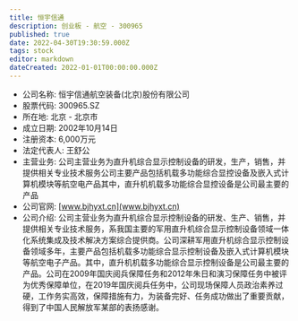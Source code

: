 ```yaml
---
title: 恒宇信通
description: 创业板 - 航空 - 300965
published: true
date: 2022-04-30T19:30:59.000Z
tags: stock
editor: markdown
dateCreated: 2022-01-01T00:00:00.000Z
---
```


- 公司名称: 恒宇信通航空装备(北京)股份有限公司
- 股票代码: 300965.SZ
- 所在地: 北京 - 北京市
- 成立日期: 2002年10月14日
- 注册资本: 6,000万元
- 法定代表人: 王舒公
- 主营业务: 公司主营业务为直升机综合显示控制设备的研发，生产，销售，并提供相关专业技术服务公司主要产品包括机载多功能综合显控设备及嵌入式计算机模块等航空电产品其中，直升机机载多功能综合显控设备是公司最主要的产品
- 公司官网: [www.bjhyxt.cn](www.bjhyxt.cn)
- 公司介绍: 公司主营业务为直升机综合显示控制设备的研发、生产、销售，并提供相关专业技术服务，系我国主要的军用直升机综合显示控制设备领域一体化系统集成及技术解决方案综合提供商。公司深耕军用直升机综合显示控制设备领域多年，主要产品包括机载多功能综合显示控制设备及嵌入式计算机模块等航空电子产品。其中，直升机机载多功能综合显示控制设备是公司最主要的产品。公司在2009年国庆阅兵保障任务和2012年朱日和演习保障任务中被评为优秀保障单位，在2019年国庆阅兵任务中，公司现场保障人员政治素养过硬，工作务实高效，保障措施有力，为装备完好、任务成功做出了重要贡献，得到了中国人民解放军某部的表扬感谢。


